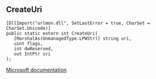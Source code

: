 ## CreateUri

```
[DllImport("urlmon.dll", SetLastError = true, CharSet = CharSet.Unicode)]
public static extern int CreateUri(
   [MarshalAs(UnmanagedType.LPWStr)] string uri,
   uint flags,
   int dwReserved,
   out IntPtr uri
);
```

[Microsoft documentation](https://docs.microsoft.com/en-us/windows/win32/api/shlwapi/nf-shlwapi-createuri)
